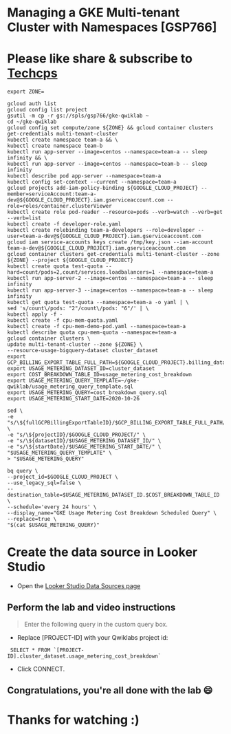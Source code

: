 
# Managing a GKE Multi-tenant Cluster with Namespaces [GSP766]

# Please like share & subscribe to [Techcps](https://www.youtube.com/@techcps)



```
export ZONE=
```
```
gcloud auth list
gcloud config list project
gsutil -m cp -r gs://spls/gsp766/gke-qwiklab ~
cd ~/gke-qwiklab
gcloud config set compute/zone ${ZONE} && gcloud container clusters get-credentials multi-tenant-cluster
kubectl create namespace team-a && \
kubectl create namespace team-b
kubectl run app-server --image=centos --namespace=team-a -- sleep infinity && \
kubectl run app-server --image=centos --namespace=team-b -- sleep infinity
kubectl describe pod app-server --namespace=team-a
kubectl config set-context --current --namespace=team-a
gcloud projects add-iam-policy-binding ${GOOGLE_CLOUD_PROJECT} --member=serviceAccount:team-a-dev@${GOOGLE_CLOUD_PROJECT}.iam.gserviceaccount.com --role=roles/container.clusterViewer
kubectl create role pod-reader --resource=pods --verb=watch --verb=get --verb=list
kubectl create -f developer-role.yaml
kubectl create rolebinding team-a-developers --role=developer --user=team-a-dev@${GOOGLE_CLOUD_PROJECT}.iam.gserviceaccount.com
gcloud iam service-accounts keys create /tmp/key.json --iam-account team-a-dev@${GOOGLE_CLOUD_PROJECT}.iam.gserviceaccount.com
gcloud container clusters get-credentials multi-tenant-cluster --zone ${ZONE} --project ${GOOGLE_CLOUD_PROJECT}
kubectl create quota test-quota --hard=count/pods=2,count/services.loadbalancers=1 --namespace=team-a
kubectl run app-server-2 --image=centos --namespace=team-a -- sleep infinity
kubectl run app-server-3 --image=centos --namespace=team-a -- sleep infinity
kubectl get quota test-quota --namespace=team-a -o yaml | \
sed 's/count\/pods: "2"/count\/pods: "6"/' | \
kubectl apply -f -
kubectl create -f cpu-mem-quota.yaml
kubectl create -f cpu-mem-demo-pod.yaml --namespace=team-a
kubectl describe quota cpu-mem-quota --namespace=team-a
gcloud container clusters \
update multi-tenant-cluster --zone ${ZONE} \
--resource-usage-bigquery-dataset cluster_dataset
export GCP_BILLING_EXPORT_TABLE_FULL_PATH=${GOOGLE_CLOUD_PROJECT}.billing_dataset.gcp_billing_export_v1_xxxx
export USAGE_METERING_DATASET_ID=cluster_dataset
export COST_BREAKDOWN_TABLE_ID=usage_metering_cost_breakdown
export USAGE_METERING_QUERY_TEMPLATE=~/gke-qwiklab/usage_metering_query_template.sql
export USAGE_METERING_QUERY=cost_breakdown_query.sql
export USAGE_METERING_START_DATE=2020-10-26

sed \
-e "s/\${fullGCPBillingExportTableID}/$GCP_BILLING_EXPORT_TABLE_FULL_PATH/" \
-e "s/\${projectID}/$GOOGLE_CLOUD_PROJECT/" \
-e "s/\${datasetID}/$USAGE_METERING_DATASET_ID/" \
-e "s/\${startDate}/$USAGE_METERING_START_DATE/" \
"$USAGE_METERING_QUERY_TEMPLATE" \
> "$USAGE_METERING_QUERY"

bq query \
--project_id=$GOOGLE_CLOUD_PROJECT \
--use_legacy_sql=false \
--destination_table=$USAGE_METERING_DATASET_ID.$COST_BREAKDOWN_TABLE_ID \
--schedule='every 24 hours' \
--display_name="GKE Usage Metering Cost Breakdown Scheduled Query" \
--replace=true \
"$(cat $USAGE_METERING_QUERY)"
```

# Create the data source in Looker Studio

* Open the [Looker Studio Data Sources page](https://lookerstudio.google.com/overview)

## Perform the lab and video instructions

> Enter the following query in the custom query box.

* Replace [PROJECT-ID] with your Qwiklabs project id:

```
 SELECT * FROM `[PROJECT-ID].cluster_dataset.usage_metering_cost_breakdown`
``` 
* Click CONNECT.


## Congratulations, you're all done with the lab 😄

# Thanks for watching :)
